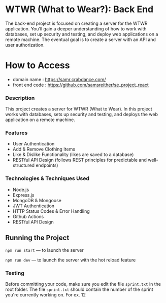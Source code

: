 # WTWR (What to Wear?): Back End
The back-end project is focused on creating a server for the WTWR application. You’ll gain a deeper understanding of how to work with databases, set up security and testing, and deploy web applications on a remote machine. The eventual goal is to create a server with an API and user authorization.

# How to Access
- domain name : https://samr.crabdance.com/
- front end code : https://github.com/samsreither/se_project_react

### Description
This project creates a server for WTWR (What to Wear). In this project works with databases, sets up security and testing, and deploys the web application on a remote machine.

### Features
- User Authentication
- Add & Remove Clothing Items
- Like & Dislike Functionality (likes are saved to a database)
- RESTful API Design (follows REST principles for predictable and well-structured endpoints)

### Technologies & Techniques Used
- Node.js
- Express.js
- MongoDB & Mongoose
- JWT Authentication
- HTTP Status Codes & Error Handling
- Github Actions
- RESTful API Design

## Running the Project
`npm run start` — to launch the server 

`npm run dev` — to launch the server with the hot reload feature

### Testing
Before committing your code, make sure you edit the file `sprint.txt` in the root folder. The file `sprint.txt` should contain the number of the sprint you're currently working on. For ex. 12
